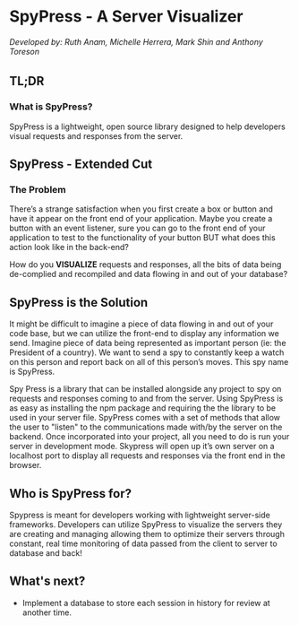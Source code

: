 # SpyPress - A Server Visualizer
###### Developed by: Ruth Anam, Michelle Herrera, Mark Shin and Anthony Toreson

## TL;DR 
### What is SpyPress?
SpyPress is a lightweight, open source library designed to help developers visual requests and responses from the server.

## SpyPress - Extended Cut
### The Problem
There’s a strange satisfaction when you first create a box or button and have it appear on the front end of your application. Maybe you create a button with an event listener, sure you can go to the front end of your application to test to the functionality of your button BUT what does this action look like in the back-end? 

How do you <strong>VISUALIZE</strong> requests and responses, all the bits of data being de-complied and recompiled and data flowing in and out of your database?

## SpyPress is the Solution
It might be difficult to imagine a piece of data flowing in and out of your code base, but we can utilize the front-end to display any information we send. Imagine piece of data being represented as important person (ie: the President of a country). We want to send a spy to constantly keep a watch on this person and report back on all of this person’s moves. This spy name is SpyPress.

Spy Press is a library that can be installed alongside any project to spy on requests and responses coming to and from the server. Using SpyPress is as easy as installing the npm package and requiring the the library to be used in your server file. SpyPress comes with a set of methods that allow the user to "listen" to the communications made with/by the server on the backend. Once incorporated into your project, all you need to do is run your server in development mode. Skypress will open up it’s own server on a localhost port to display all requests and responses via the front end in the browser.

## Who is SpyPress for?
Spypress is meant for developers working with lightweight server-side frameworks. Developers can utilize SpyPress to visualize the servers they are creating and managing allowing them to optimize their servers through constant, real time monitoring of data passed from the client to server to database and back!

## What's next?
- Implement a database to store each session in history for review at another time.

